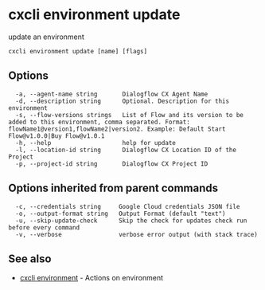 # cxcli environment update

update an environment

```
cxcli environment update [name] [flags]
```

## Options

```
  -a, --agent-name string       Dialogflow CX Agent Name
  -d, --description string      Optional. Description for this environment
  -s, --flow-versions strings   List of Flow and its version to be added to this environment, comma separated. Format: flowName1@version1,flowName2|version2. Example: Default Start Flow@v1.0.0|Buy Flow@v1.0.1
  -h, --help                    help for update
  -l, --location-id string      Dialogflow CX Location ID of the Project
  -p, --project-id string       Dialogflow CX Project ID
```

## Options inherited from parent commands

```
  -c, --credentials string     Google Cloud credentials JSON file
  -o, --output-format string   Output Format (default "text")
  -u, --skip-update-check      Skip the check for updates check run before every command
  -v, --verbose                verbose error output (with stack trace)
```

## See also

* [cxcli environment](/cmd/cxcli_environment/)	 - Actions on environment

